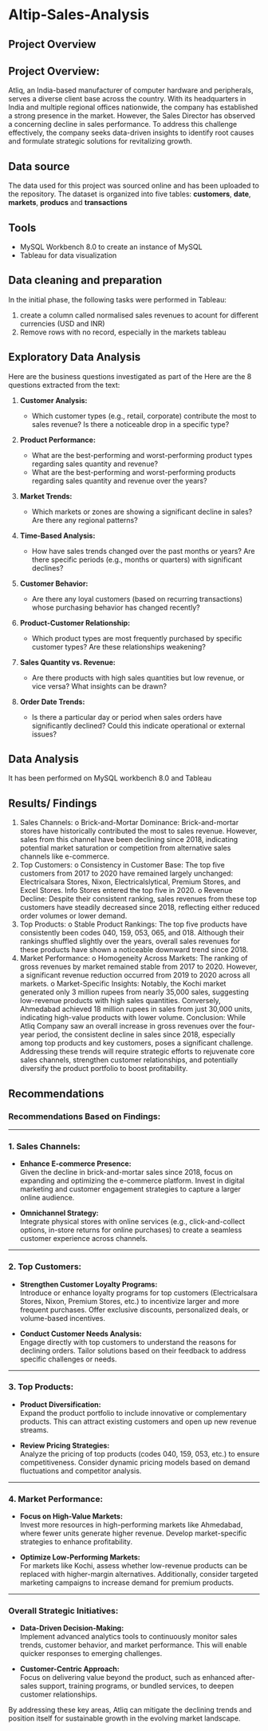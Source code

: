 # Altip-Sales-Analysis
## Project Overview
## Project Overview:  

Atliq, an India-based manufacturer of computer hardware and peripherals, serves a diverse client base across the country. With its headquarters in India and multiple regional offices nationwide, the company has established a strong presence in the market. However, the Sales Director has observed a concerning decline in sales performance. To address this challenge effectively, the company seeks data-driven insights to identify root causes and formulate strategic solutions for revitalizing growth.

## Data source
The data used for this project was sourced online and has been uploaded to the repository. The dataset is organized into five tables: **customers**, **date**, **markets**, **producs** and **transactions**

## Tools
- MySQL Workbench 8.0 to create an instance of MySQL 
- Tableau for data visualization

## Data cleaning and preparation
In the initial phase, the following tasks were performed in Tableau:
1. create a column called normalised sales revenues to acount for different currencies (USD and INR)
2. Remove rows with no record, especially in the markets tableau

## Exploratory Data Analysis
Here are the business questions investigated as part of the 
Here are the 8 questions extracted from the text:

1. **Customer Analysis:**
   - Which customer types (e.g., retail, corporate) contribute the most to sales revenue? Is there a noticeable drop in a specific type?

2. **Product Performance:**
   - What are the best-performing and worst-performing product types regarding sales quantity and revenue?
   - What are the best-performing and worst-performing products regarding sales quantity and revenue over the years?

3. **Market Trends:**
   - Which markets or zones are showing a significant decline in sales? Are there any regional patterns?

4. **Time-Based Analysis:**
   - How have sales trends changed over the past months or years? Are there specific periods (e.g., months or quarters) with significant declines?

5. **Customer Behavior:**
   - Are there any loyal customers (based on recurring transactions) whose purchasing behavior has changed recently?

6. **Product-Customer Relationship:**
   - Which product types are most frequently purchased by specific customer types? Are these relationships weakening?

7. **Sales Quantity vs. Revenue:**
   - Are there products with high sales quantities but low revenue, or vice versa? What insights can be drawn?

8. **Order Date Trends:**
   - Is there a particular day or period when sales orders have significantly declined? Could this indicate operational or external issues?

## Data Analysis
It has been performed on MySQL workbench 8.0 and Tableau

## Results/ Findings
1.	Sales Channels:
o	Brick-and-Mortar Dominance:
Brick-and-mortar stores have historically contributed the most to sales revenue. However, sales from this channel have been declining since 2018, indicating potential market saturation or competition from alternative sales channels like e-commerce.
2.	Top Customers:
o	Consistency in Customer Base:
The top five customers from 2017 to 2020 have remained largely unchanged: Electricalsara Stores, Nixon, Electricalslytical, Premium Stores, and Excel Stores. Info Stores entered the top five in 2020.
o	Revenue Decline:
Despite their consistent ranking, sales revenues from these top customers have steadily decreased since 2018, reflecting either reduced order volumes or lower demand.
3.	Top Products:
o	Stable Product Rankings:
The top five products have consistently been codes 040, 159, 053, 065, and 018. Although their rankings shuffled slightly over the years, overall sales revenues for these products have shown a noticeable downward trend since 2018.
4.	Market Performance:
o	Homogeneity Across Markets:
The ranking of gross revenues by market remained stable from 2017 to 2020. However, a significant revenue reduction occurred from 2019 to 2020 across all markets.
o	Market-Specific Insights:
Notably, the Kochi market generated only 3 million rupees from nearly 35,000 sales, suggesting low-revenue products with high sales quantities. Conversely, Ahmedabad achieved 18 million rupees in sales from just 30,000 units, indicating high-value products with lower volume.
Conclusion:
While Atliq Company saw an overall increase in gross revenues over the four-year period, the consistent decline in sales since 2018, especially among top products and key customers, poses a significant challenge. Addressing these trends will require strategic efforts to rejuvenate core sales channels, strengthen customer relationships, and potentially diversify the product portfolio to boost profitability.

## Recommendations
### **Recommendations Based on Findings:**

---

### **1. Sales Channels:**
- **Enhance E-commerce Presence:**  
  Given the decline in brick-and-mortar sales since 2018, focus on expanding and optimizing the e-commerce platform. Invest in digital marketing and customer engagement strategies to capture a larger online audience.
  
- **Omnichannel Strategy:**  
  Integrate physical stores with online services (e.g., click-and-collect options, in-store returns for online purchases) to create a seamless customer experience across channels.

---

### **2. Top Customers:**
- **Strengthen Customer Loyalty Programs:**  
  Introduce or enhance loyalty programs for top customers (Electricalsara Stores, Nixon, Premium Stores, etc.) to incentivize larger and more frequent purchases. Offer exclusive discounts, personalized deals, or volume-based incentives.

- **Conduct Customer Needs Analysis:**  
  Engage directly with top customers to understand the reasons for declining orders. Tailor solutions based on their feedback to address specific challenges or needs.

---

### **3. Top Products:**
- **Product Diversification:**  
  Expand the product portfolio to include innovative or complementary products. This can attract existing customers and open up new revenue streams.

- **Review Pricing Strategies:**  
  Analyze the pricing of top products (codes 040, 159, 053, etc.) to ensure competitiveness. Consider dynamic pricing models based on demand fluctuations and competitor analysis.

---

### **4. Market Performance:**
- **Focus on High-Value Markets:**  
  Invest more resources in high-performing markets like Ahmedabad, where fewer units generate higher revenue. Develop market-specific strategies to enhance profitability.

- **Optimize Low-Performing Markets:**  
  For markets like Kochi, assess whether low-revenue products can be replaced with higher-margin alternatives. Additionally, consider targeted marketing campaigns to increase demand for premium products.

---

### **Overall Strategic Initiatives:**
- **Data-Driven Decision-Making:**  
  Implement advanced analytics tools to continuously monitor sales trends, customer behavior, and market performance. This will enable quicker responses to emerging challenges.

- **Customer-Centric Approach:**  
  Focus on delivering value beyond the product, such as enhanced after-sales support, training programs, or bundled services, to deepen customer relationships.

By addressing these key areas, Atliq can mitigate the declining trends and position itself for sustainable growth in the evolving market landscape.
